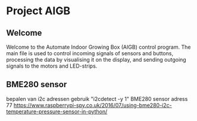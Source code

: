 # Project AIGB

Welcome
------
Welcome to the Automate Indoor Growing Box (AIGB) control program. The main file is used to control incoming signals of sensors  and buttons, processing the data by visualising it on the display,  and sending outgoing signals to the motors and LED-strips.


**BME280 sensor**
-------------
bepalen van i2c adressen gebruik "i2cdetect -y 1"
BME280 sensor adress 77
https://www.raspberrypi-spy.co.uk/2016/07/using-bme280-i2c-temperature-pressure-sensor-in-python/


